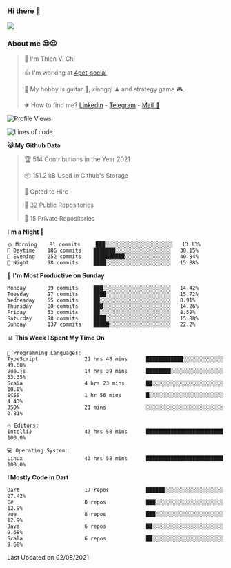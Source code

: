 ### Hi there 👋
![](https://media1.tenor.com/images/9aa4aee77151757a310fcdb4b8fd2a0a/tenor.gif?itemid=12671405)

### About me 😍😍

> 🙎 I'm Thien Vi Chi
> 
> 👍 I'm working at [4pet-social](https://github.com/4pet-social)
>
> 🥞 My hobby is guitar 🎸, xiangqi ♟ and strategy game 🎮.
> 
> ✈ How to find me? [Linkedin](https://www.linkedin.com/in/tvc12/) - [Telegram](https://t.me/yeutham212) - [Mail 📧](mailto:meomeocf98@gmail.com)
> 

<!--START_SECTION:waka-->
![Profile Views](http://img.shields.io/badge/Profile%20Views-3-blue)

![Lines of code](https://img.shields.io/badge/From%20Hello%20World%20I%27ve%20Written-745135%20lines%20of%20code-blue)

**🐱 My Github Data** 

> 🏆 514 Contributions in the Year 2021
 > 
> 📦 151.2 kB Used in Github's Storage 
 > 
> 💼 Opted to Hire
 > 
> 📜 32 Public Repositories 
 > 
> 🔑 15 Private Repositories  
 > 
**I'm a Night 🦉** 

```text
🌞 Morning    81 commits     ███░░░░░░░░░░░░░░░░░░░░░░   13.13% 
🌆 Daytime    186 commits    ███████░░░░░░░░░░░░░░░░░░   30.15% 
🌃 Evening    252 commits    ██████████░░░░░░░░░░░░░░░   40.84% 
🌙 Night      98 commits     ████░░░░░░░░░░░░░░░░░░░░░   15.88%

```
📅 **I'm Most Productive on Sunday** 

```text
Monday       89 commits     ███░░░░░░░░░░░░░░░░░░░░░░   14.42% 
Tuesday      97 commits     ████░░░░░░░░░░░░░░░░░░░░░   15.72% 
Wednesday    55 commits     ██░░░░░░░░░░░░░░░░░░░░░░░   8.91% 
Thursday     88 commits     ███░░░░░░░░░░░░░░░░░░░░░░   14.26% 
Friday       53 commits     ██░░░░░░░░░░░░░░░░░░░░░░░   8.59% 
Saturday     98 commits     ████░░░░░░░░░░░░░░░░░░░░░   15.88% 
Sunday       137 commits    █████░░░░░░░░░░░░░░░░░░░░   22.2%

```


📊 **This Week I Spent My Time On** 

```text
💬 Programming Languages: 
TypeScript               21 hrs 48 mins      ████████████░░░░░░░░░░░░░   49.58% 
Vue.js                   14 hrs 39 mins      ████████░░░░░░░░░░░░░░░░░   33.35% 
Scala                    4 hrs 23 mins       ██░░░░░░░░░░░░░░░░░░░░░░░   10.0% 
SCSS                     1 hr 56 mins        █░░░░░░░░░░░░░░░░░░░░░░░░   4.43% 
JSON                     21 mins             ░░░░░░░░░░░░░░░░░░░░░░░░░   0.81%

🔥 Editors: 
IntelliJ                 43 hrs 58 mins      █████████████████████████   100.0%

💻 Operating System: 
Linux                    43 hrs 58 mins      █████████████████████████   100.0%

```

**I Mostly Code in Dart** 

```text
Dart                     17 repos            ██████░░░░░░░░░░░░░░░░░░░   27.42% 
C#                       8 repos             ███░░░░░░░░░░░░░░░░░░░░░░   12.9% 
Vue                      8 repos             ███░░░░░░░░░░░░░░░░░░░░░░   12.9% 
Java                     6 repos             ██░░░░░░░░░░░░░░░░░░░░░░░   9.68% 
Scala                    6 repos             ██░░░░░░░░░░░░░░░░░░░░░░░   9.68%

```



 Last Updated on 02/08/2021
<!--END_SECTION:waka-->